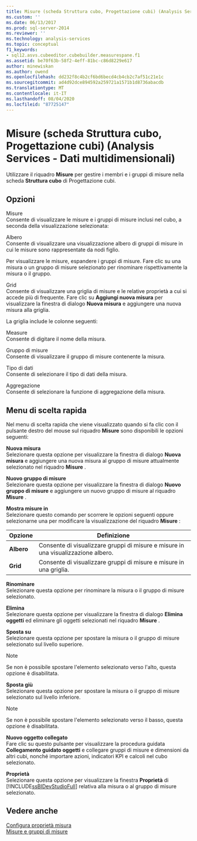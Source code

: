 ```yaml
---
title: Misure (scheda Struttura cubo, Progettazione cubi) (Analysis Services-Dati multidimensionali) | Microsoft Docs
ms.custom: ''
ms.date: 06/13/2017
ms.prod: sql-server-2014
ms.reviewer: ''
ms.technology: analysis-services
ms.topic: conceptual
f1_keywords:
- sql12.asvs.cubeeditor.cubebuilder.measurespane.f1
ms.assetid: be70f63b-58f2-4eff-81bc-c86d8229e617
author: minewiskan
ms.author: owend
ms.openlocfilehash: dd232f8c4b2cf6bd6becd4cb4cb2c7af51c21e1c
ms.sourcegitcommit: ad4d92dce894592a259721a1571b1d8736abacdb
ms.translationtype: MT
ms.contentlocale: it-IT
ms.lasthandoff: 08/04/2020
ms.locfileid: "87725147"
---
```

# <a name="measures-cube-structure-tab-cube-designer-analysis-services---multidimensional-data"></a>Misure (scheda Struttura cubo, Progettazione cubi) (Analysis Services - Dati multidimensionali)
  Utilizzare il riquadro **Misure** per gestire i membri e i gruppi di misure nella scheda **Struttura cubo** di Progettazione cubi.  
  
## <a name="options"></a>Opzioni  
 Misure  
 Consente di visualizzare le misure e i gruppi di misure inclusi nel cubo, a seconda della visualizzazione selezionata:  
  
 Albero  
 Consente di visualizzare una visualizzazione albero di gruppi di misure in cui le misure sono rappresentate da nodi figlio.  
  
 Per visualizzare le misure, espandere i gruppi di misure. Fare clic su una misura o un gruppo di misure selezionato per rinominare rispettivamente la misura o il gruppo.  
  
 Grid  
 Consente di visualizzare una griglia di misure e le relative proprietà a cui si accede più di frequente. Fare clic su **Aggiungi nuova misura** per visualizzare la finestra di dialogo **Nuova misura** e aggiungere una nuova misura alla griglia.  
  
 La griglia include le colonne seguenti:  
  
 Measure  
 Consente di digitare il nome della misura.  
  
 Gruppo di misure  
 Consente di visualizzare il gruppo di misure contenente la misura.  
  
 Tipo di dati  
 Consente di selezionare il tipo di dati della misura.  
  
 Aggregazione  
 Consente di selezionare la funzione di aggregazione della misura.  
  
## <a name="context-menu"></a>Menu di scelta rapida  
 Nel menu di scelta rapida che viene visualizzato quando si fa clic con il pulsante destro del mouse sul riquadro **Misure** sono disponibili le opzioni seguenti:  
  
 **Nuova misura**  
 Selezionare questa opzione per visualizzare la finestra di dialogo **Nuova misura** e aggiungere una nuova misura al gruppo di misure attualmente selezionato nel riquadro **Misure** .  
  
 **Nuovo gruppo di misure**  
 Selezionare questa opzione per visualizzare la finestra di dialogo **Nuovo gruppo di misure** e aggiungere un nuovo gruppo di misure al riquadro **Misure** .  
  
 **Mostra misure in**  
 Selezionare questo comando per scorrere le opzioni seguenti oppure selezionarne una per modificare la visualizzazione del riquadro **Misure** :  
  
|Opzione|Definizione|  
|------------|----------------|  
|**Albero**|Consente di visualizzare gruppi di misure e misure in una visualizzazione albero.|  
|**Grid**|Consente di visualizzare gruppi di misure e misure in una griglia.|  
  
 **Rinominare**  
 Selezionare questa opzione per rinominare la misura o il gruppo di misure selezionato.  
  
 **Elimina**  
 Selezionare questa opzione per visualizzare la finestra di dialogo **Elimina oggetti** ed eliminare gli oggetti selezionati nel riquadro **Misure** .  
  
 **Sposta su**  
 Selezionare questa opzione per spostare la misura o il gruppo di misure selezionato sul livello superiore.  
  
> [!NOTE]  
>  Se non è possibile spostare l'elemento selezionato verso l'alto, questa opzione è disabilitata.  
  
 **Sposta giù**  
 Selezionare questa opzione per spostare la misura o il gruppo di misure selezionato sul livello inferiore.  
  
> [!NOTE]  
>  Se non è possibile spostare l'elemento selezionato verso il basso, questa opzione è disabilitata.  
  
 **Nuovo oggetto collegato**  
 Fare clic su questo pulsante per visualizzare la procedura guidata **Collegamento guidato oggetti** e collegare gruppi di misure e dimensioni da altri cubi, nonché importare azioni, indicatori KPI e calcoli nel cubo selezionato.  
  
 **Proprietà**  
 Selezionare questa opzione per visualizzare la finestra **Proprietà** di [!INCLUDE[ssBIDevStudioFull](../includes/ssbidevstudiofull-md.md)] relativa alla misura o al gruppo di misure selezionato.  
  
## <a name="see-also"></a>Vedere anche  
 [Configura proprietà misura](multidimensional-models/configure-measure-properties.md)   
 [Misure e gruppi di misure](multidimensional-models/measures-and-measure-groups.md)  
  
  
